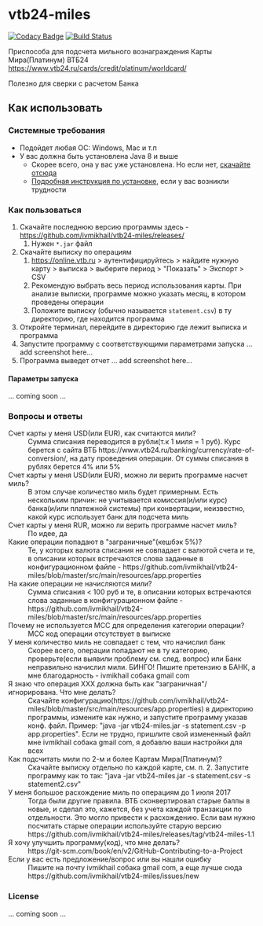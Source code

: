 # vtb24-miles

[![Codacy Badge](https://api.codacy.com/project/badge/Grade/5420977c69824cce879294432154eb58)](https://app.codacy.com/app/ivmikhail/vtb24-miles?utm_source=github.com&utm_medium=referral&utm_content=ivmikhail/vtb24-miles&utm_campaign=badger) 
[![Build Status](https://travis-ci.org/ivmikhail/vtb24-miles.svg?branch=master)](https://travis-ci.org/ivmikhail/vtb24-miles)

Приспособа для подсчета мильного вознаграждения Карты Мира(Платинум) ВТБ24 https://www.vtb24.ru/cards/credit/platinum/worldcard/

Полезно для сверки с расчетом Банка

## Как использовать

### Системные требования

* Подойдет любая ОС: Windows, Mac и т.п
* У вас должна быть установлена Java 8 и выше
  * Скорее всего, она у вас уже установлена. Но если нет, [скачайте отсюда](https://www.java.com/ru/download/)
  * [Подробная инструкция по установке](https://www.java.com/ru/download/help/download_options.xml), если у вас возникли трудности
  
### Как пользоваться

1. Скачайте последнюю версию программы здесь - https://github.com/ivmikhail/vtb24-miles/releases/
   1. Нужен `*.jar` файл
1. Скачайте выписку по операциям
   1. https://online.vtb.ru > аутентифицируйтесь > найдите нужную карту > выписка > выберите период > "Показать" > Экспорт > CSV
   1. Рекомендую выбрать весь период использования карты. При анализе выписки, программе можно указать месяц, в котором проведены операции
   1. Положите выписку (обычно называется `statement.csv`) в ту директорию, где находится программа
1. Откройте терминал, перейдите в директорию где лежит выписка и программа
1. Запустите программу с соответствующими параметрами запуска
... add screenshot here...
1. Программа выведет отчет
... add screenshot here...

#### Параметры запуска

... coming soon ...

### Вопросы и ответы

<dl>
  <dt>Счет карты у меня USD(или EUR), как считаются мили?</dt>
  <dd>
    Сумма списания переводится в рубли(т.к 1 миля = 1 руб). Курс берется с сайта ВТБ https://www.vtb24.ru/banking/currency/rate-of-conversion/, на дату проведения операции. От суммы списания в рублях берется 4% или 5%
  </dd>
  
  <dt>Счет карты у меня USD(или EUR), можно ли верить программе насчет миль?</dt>
  <dd>
    В этом случае количество миль будет примерным. Есть нескольким причин: не учитывается комиссия(и/или курс) банка(и/или платежной системы) при конвертации, неизвестно, какой курс использует банк для подсчета миль
  </dd>
  
  <dt>Счет карты у меня RUR, можно ли верить программе насчет миль?</dt>
  <dd>
    По идее, да
  </dd> 
  
  <dt>Какие операции попадают в "заграничные"(кешбэк 5%)?</dt>
  <dd>Те, у которых валюта списания не совпадает с валютой счета и те, в описании которых встречаются слова заданные в конфигурационном файле - https://github.com/ivmikhail/vtb24-miles/blob/master/src/main/resources/app.properties</dd>
    
  <dt>На какие операции не начисляются мили?</dt>
  <dd>Сумма списания  < 100 руб и те, в описании которых встречаются слова заданные в конфигурационном файле - https://github.com/ivmikhail/vtb24-miles/blob/master/src/main/resources/app.properties</dd>
  
  <dt>Почему не используется MCC для определения категории операции?</dt>
  <dd>MCC код операции отсутствует в выписке</dd>
  
  <dt>У меня количество миль не совпадает с тем, что начислил банк</dt>
  <dd>Скорее всего, операции попадают не в ту категорию, проверьте(если выявили проблему см. след. вопрос) или Банк неправильно начислил мили. БИНГО! Пишите претензию в БАНК, а мне благодарность - ivmikhail собака gmail com</dd>
  
  <dt>Я знаю что операция XXX должна быть как "заграничная"/игнорирована. Что мне делать?</dt>
  <dd>Скачайте конфигурацию(https://github.com/ivmikhail/vtb24-miles/blob/master/src/main/resources/app.properties) в директорию программы, измените как нужно, и запустите программу указав конф. файл. Пример: "java -jar vtb24-miles.jar -s statement.csv -p app.properties". Если не трудно, пришлите свой измененный файл мне ivmikhail собака gmail com, я добавлю ваши настройки для всех</dd>
  
  <dt>Как подсчитать мили по 2-м и более Картам Мира(Платинум)?</dt>
  <dd>Скачайте выписку отдельно по каждой карте, см. п. 2. Запустите программу как то так:  
 "java -jar vtb24-miles.jar -s statement.csv -s statement2.csv"</dd>
  
  <dt>У меня большое расхождение миль по операциям до 1 июля 2017</dt>
  <dd>Тогда были другие правила. ВТБ сконвертировал старые баллы в новые, и сделал это, кажется, без учета каждой транзакции по отдельности. Это могло привести к расхождению. Если вам нужно посчитать старые операции используйте старую версию https://github.com/ivmikhail/vtb24-miles/releases/tag/vtb24-miles-1.1</dd>
 
  <dt>Я хочу улучшить программу(код), что мне делать?</dt>
  <dd>https://git-scm.com/book/en/v2/GitHub-Contributing-to-a-Project</dd>
  
  <dt>Если у вас есть предложение/вопрос или вы нашли ошибку</dt>
  <dd>Пишите на почту ivmikhail собака gmail com, а еще лучше сюда https://github.com/ivmikhail/vtb24-miles/issues/new</dd>
</dl>

### License
... coming soon ...

